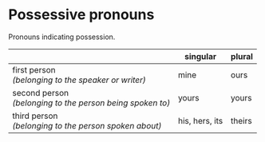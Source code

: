 # Possessive pronouns

Pronouns indicating possession.

| | singular | plural |
|-|-|-|
| first person <br> *(belonging to the speaker or writer)* | mine | ours |
| second person <br> *(belonging to the person being spoken to)* | yours | yours |
| third person <br> *(belonging to the person spoken about)* | his, hers, its | theirs |
